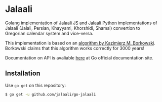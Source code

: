 # Jalaali

Golang implementation of [Jalaali JS](https://github.com/jalaali/jalaali-js) and [Jalaali Python](https://github.com/jalaali/jalaali-python) implementations of Jalaali (Jalali, Persian, Khayyami, Khorshidi, Shamsi) convertion to Gregorian calendar system and vice-versa.

This implementation is based on an [algorithm by Kazimierz M. Borkowski](http://www.astro.uni.torun.pl/~kb/Papers/EMP/PersianC-EMP.htm). Borkowski claims that this algorithm works correctly for 3000 years!

Documentation on API is avaliable [here](https://godoc.org/github.com/jalaali/go-jalaali) at Go official documentation site.

## Installation

Use `go get` on this repository:

```sh
$ go get -u github.com/jalaali/go-jalaali
```
